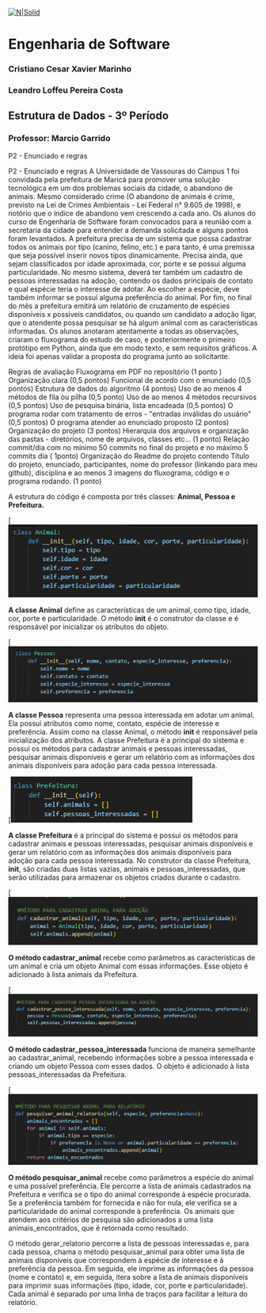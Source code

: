 [![N|Solid](https://universidadedevassouras.edu.br/wp-content/uploads/2022/03/campus_marica.png)](https://universidadedevassouras.edu.br/campus-marica/)

# Engenharia de Software
### Cristiano Cesar Xavier Marinho
### Leandro Loffeu Pereira Costa
## Estrutura de Dados - 3º Período
### Professor: Marcio Garrido

P2 - Enunciado e regras

P2 - Enunciado e regras
A Universidade de Vassouras do Campus 1 foi convidada pela prefeitura de Maricá para promover uma solução tecnológica em um dos problemas sociais da cidade, o abandono de animais. Mesmo considerado crime (O abandono de animais é crime, previsto na Lei de Crimes Ambientais - Lei Federal n° 9.605 de 1998), e notório que o índice de abandono vem crescendo a cada ano.
Os alunos do curso de Engenharia de Software foram convocados para a reunião com a secretaria da cidade para entender a demanda solicitada e alguns pontos foram levantados.
A prefeitura precisa de um sistema que possa cadastrar todos os animais por tipo (canino, felino, etc.) e para tanto, é uma premissa que seja possível inserir novos tipos dinamicamente. Precisa ainda, que sejam classificados por idade aproximada, cor, porte e se possui alguma particularidade. No mesmo sistema, deverá ter também um cadastro de pessoas interessadas na adoção, contendo os dados principais de contato e qual espécie teria o interesse de adotar. Ao escolher a espécie, deve também informar se possui alguma preferência do animal. Por fim, no final do mês a prefeitura emitirá um relatório de cruzamento de espécies disponíveis x possíveis candidatos, ou quando um candidato a adoção ligar, que o atendente possa pesquisar se há algum animal com as características informadas.
Os alunos anotaram atentamente a todas as observações, criaram o fluxograma do estudo de caso, e posteriormente o primeiro protótipo em Python, ainda que em modo texto, e sem requisitos gráficos. A ideia foi apenas validar a proposta do programa junto ao solicitante.


Regras de avaliação
Fluxograma em PDF no repositório (1 ponto )
Organização clara (0,5 pontos)
Funcional de acordo com o enunciado (0,5 pontos)
Estrutura de dados do algoritmo (4 pontos)
Uso de ao menos 4 métodos de fila ou pilha (0,5 ponto)
Uso de ao menos 4 métodos recursivos (0,5 pontos)
Uso de pesquisa binária, lista encadeada (0,5 pontos)
O programa rodar com tratamento de erros - "entradas inválidas do usuário" (0,5 pontos)
O programa atender ao enunciado proposto (2 pontos)
Organização do projeto (3 pontos)
Hierarquia dos arquivos e organização das pastas - diretórios, nome de arquivos, classes etc... (1 ponto)
Relação commit/dia com no mínimo 50 commits no final do projeto e no máximo 5 commits dia ( 1ponto)
Organização do Readme do projeto contendo Título do projeto, enunciado, participantes, nome do professor (linkando para meu github), disciplina e ao menos 3 imagens do fluxograma, código e o programa rodando. (1 ponto)




A estrutura do código é composta por três classes: __Animal, Pessoa e Prefeitura.__



[![N|Solid](https://github.com/Cristianocxm/Projeto-P2-Estrutura-de-Dados/blob/main/Imagens/ClasseAnimal.PNG)

__A classe Animal__ define as características de um animal, como tipo, idade, cor, porte e particularidade. O método __init__ é o construtor da classe e é responsável por inicializar os atributos do objeto.




[![N|Solid](https://github.com/Cristianocxm/Projeto-P2-Estrutura-de-Dados/blob/main/Imagens/ClassePessoa.PNG)

__A classe Pessoa__ representa uma pessoa interessada em adotar um animal. Ela possui atributos como nome, contato, espécie de interesse e preferência. Assim como na classe Animal, o método __init__ é responsável pela inicialização dos atributos. A classe Prefeitura é a principal do sistema e possui os métodos para cadastrar animais e pessoas interessadas, pesquisar animais disponíveis e gerar um relatório com as informações dos animais disponíveis para adoção para cada pessoa interessada.


[![N|Solid](https://github.com/Cristianocxm/Projeto-P2-Estrutura-de-Dados/blob/main/Imagens/ClassePrefeitura.PNG)

__A classe Prefeitura__ é a principal do sistema e possui os métodos para cadastrar animais e pessoas interessadas, pesquisar animais disponíveis e gerar um relatório com as informações dos animais disponíveis para adoção para cada pessoa interessada. No construtor da classe Prefeitura, __init__, são criadas duas listas vazias, animais e pessoas_interessadas, que serão utilizadas para armazenar os objetos criados durante o cadastro.


[![N|Solid](https://github.com/Cristianocxm/Projeto-P2-Estrutura-de-Dados/blob/main/Imagens/MetodoCadastrarAnimal.PNG)

__O método cadastrar_animal__ recebe como parâmetros as características de um animal e cria um objeto Animal com essas informações. Esse objeto é adicionado à lista animais da Prefeitura.


[![N|Solid](https://github.com/Cristianocxm/Projeto-P2-Estrutura-de-Dados/blob/main/Imagens/MetodoCadastrarPessoa.PNG)

__O método cadastrar_pessoa_interessada__ funciona de maneira semelhante ao cadastrar_animal, recebendo informações sobre a pessoa interessada e criando um objeto Pessoa com esses dados. O objeto é adicionado à lista pessoas_interessadas da Prefeitura.

[![N|Solid](https://github.com/Cristianocxm/Projeto-P2-Estrutura-de-Dados/blob/main/Imagens/MetodoPesquisarAnimal.PNG)

__O método pesquisar_animal__ recebe como parâmetros a espécie do animal e uma possível preferência. Ele percorre a lista de animais cadastrados na Prefeitura e verifica se o tipo do animal corresponde à espécie procurada. Se a preferência também for fornecida e não for nula, ele verifica se a particularidade do animal corresponde à preferência. Os animais que atendem aos critérios de pesquisa são adicionados a uma lista animais_encontrados, que é retornada como resultado.

O método gerar_relatorio percorre a lista de pessoas interessadas e, para cada pessoa, chama o método pesquisar_animal para obter uma lista de animais disponíveis que correspondem à espécie de interesse e à preferência da pessoa. Em seguida, ele imprime as informações da pessoa (nome e contato) e, em seguida, itera sobre a lista de animais disponíveis para imprimir suas informações (tipo, idade, cor, porte e particularidade). Cada animal é separado por uma linha de traços para facilitar a leitura do relatório.




